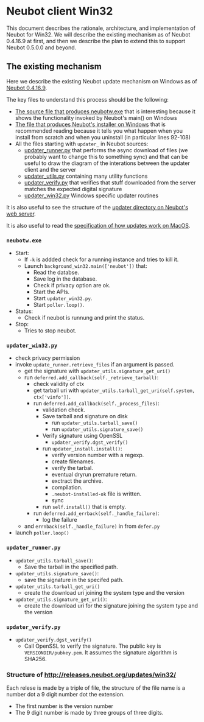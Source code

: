 # Neubot client Win32

This document describes the rationale, architecture, and implementation
of Neubot for Win32. We will describe the existing mechanism as of Neubot
0.4.16.9 at first, and then we describe the plan to extend this to
support Neubot 0.5.0.0 and beyond.

## The existing mechanism

Here we describe the existing Neubot update mechanism on Windows
as of [Neubot 0.4.16.9](https://github.com/neubot/neubot/tree/0.4.16.9).

The key files to understand this process should be the following:

* [The source file that produces neubotw.exe](https://github.com/neubot/neubot_win32/blob/0.4.16.9/Win32/neubotw) that is interesting because it shows the functionality invoked by Neubot's main() on Windows
* [The file that produces Neubot's installer on Windows](https://github.com/neubot/neubot_win32/blob/0.4.16.9/Win32/neubot.nsi.in) that is recommended reading because it tells you what happen when you install from scratch and when you uninstall (in particular lines 92-108)
* All the files starting with `updater_` in Neubot sources:
  * [updater_runner.py](https://github.com/neubot/neubot/blob/0.4.16.9/neubot/updater_runner.py) that performs the async download of files (we probably want to change this to something sync) and that can be useful to draw the diagram of the interations between the updater client and the server
  * [updater_utils.py](https://github.com/neubot/neubot/blob/0.4.16.9/neubot/updater_utils.py) containing many utility functions
  * [updater_verify.py](https://github.com/neubot/neubot/blob/0.4.16.9/neubot/updater_verify.py) that verifies that stuff downloaded from the server matches the expected digital signature
  * [updater_win32.py](https://github.com/neubot/neubot/blob/0.4.16.9/neubot/updater_win32.py) Windows specific updater routines

It is also useful to see the structure of the [updater directory on Neubot's web server](http://releases.neubot.org/updates/win32/).

It is also useful to read the [specification of how updates work on MacOS](https://github.com/neubot/neubot/blob/0.4.16.9/doc/neubot/updater/unix.txt).


### `neubotw.exe`

* Start: 
  * If `-k` is addded check for a running instance and tries to kill it.
  * Launch `background_win32.main(['neubot'])` that:
    * Read the databse.
    * Save log in the database.
    * Check if privacy option are ok.
    * Start the APIs.
    * Start `updater_win32.py`.
    * Start `poller.loop()`.
 * Status:
   * Check if neubot is runnung and print the status.
 * Stop: 
   * Tries to stop neubot.


### `updater_win32.py`

* check privacy permission
* invoke `update_runner.retrieve_files` if an argument is passed.
  * get the signature with `updater_utils.signature_get_uri()`
  * run `deferred.add_callback(self._retrieve_tarball)`:
    * check validity of ctx
    * get tarball uri with `updater_utils.tarball_get_uri(self.system, ctx['vinfo'])`.
    * run `deferred.add_callback(self._process_files)`:
      * validation check. 
      * Save tarball and signature on disk
        * run `updater_utils.tarball_save()`
        * run `updater_utils.signature_save()`
      * Verify signature using OpenSSL
        * `updater_verify.dgst_verify()`
      * run `updater_install.install()`:
        * verify version number with a regexp.
        * create filenames.
        * verify the tarbal.
        * eventual dryrun premature return.
        * exctract the archive.
        * compilation.
        * `.neubot-installed-ok` file is written.
        * sync
      * run `self.install()` that is empty.
    * run `deferred.add_errback(self._handle_failure)`:
      * log the failure
  * and `errnback(self._handle_failure)` in from `defer.py`
* launch `poller.loop()`


### `updater_runner.py`

* `updater_utils.tarball_save()`:
  * Save the tarball in the specified path.
* `updater_utils.signature_save()`:
  * save the signature in the specifed path.
* `updater_utils.tarball_get_uri()`
  * create the download uri joining the system type and the version
* `updater_utils.signature_get_uri()`:
  *  create the download uri for the signature joining the system type and the version

### `updater_verify.py`

* `updater_verify.dgst_verify()`
  * Call OpenSSL to verify the signature.  The public key is `VERSIONDIR/pubkey.pem`.  It assumes the signature algorithm is SHA256.


### Structure of http://releases.neubot.org/updates/win32/

Each relese is made by a triple of file, the structure of the file name is a number dot a 9 digit number dot the extension.

* The first number is the version number
* The 9 digit number is made by three groups of three digits.



